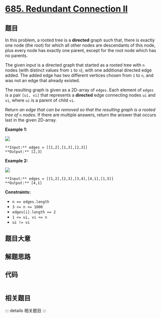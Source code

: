 # [685. Redundant Connection II](https://leetcode.com/problems/redundant-connection-ii)

## 题目

In this problem, a rooted tree is a **directed** graph such that, there is
exactly one node (the root) for which all other nodes are descendants of this
node, plus every node has exactly one parent, except for the root node which
has no parents.

The given input is a directed graph that started as a rooted tree with `n`
nodes (with distinct values from `1` to `n`), with one additional directed
edge added. The added edge has two different vertices chosen from `1` to `n`,
and was not an edge that already existed.

The resulting graph is given as a 2D-array of `edges`. Each element of `edges`
is a pair `[ui, vi]` that represents a **directed** edge connecting nodes `ui`
and `vi`, where `ui` is a parent of child `vi`.

Return _an edge that can be removed so that the resulting graph is a rooted
tree of_ `n` _nodes_. If there are multiple answers, return the answer that
occurs last in the given 2D-array.



**Example 1:**

![](https://assets.leetcode.com/uploads/2020/12/20/graph1.jpg)

    
    
    **Input:** edges = [[1,2],[1,3],[2,3]]
    **Output:** [2,3]
    

**Example 2:**

![](https://assets.leetcode.com/uploads/2020/12/20/graph2.jpg)

    
    
    **Input:** edges = [[1,2],[2,3],[3,4],[4,1],[1,5]]
    **Output:** [4,1]
    



**Constraints:**

  * `n == edges.length`
  * `3 <= n <= 1000`
  * `edges[i].length == 2`
  * `1 <= ui, vi <= n`
  * `ui != vi`


## 题目大意

## 解题思路

## 代码

```javascript

```

## 相关题目

::: details 相关题目
:::
